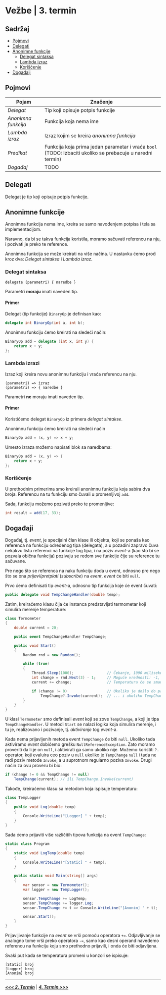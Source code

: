 # Vežbe | 3. termin

## Sadržaj

- [Pojmovi](#pojmovi)
- [Delegati](#delegati)
- [Anonimne funkcije](#anonimne-funkcije)
    - [Delegat sintaksa](#delegat-sintaksa)
    - [Lambda izraz](#lambda-izrazi)
    - [Korišćenje](#korišćenje)
- [Događaji](#korišćenje)


## Pojmovi

|Pojam|Značenje|
|-|-|
|_Delegat_|Tip koji opisuje potpis funkcije|
|_Anonimna funkcija_|Funkcija koja nema ime|
|_Lambda izraz_|Izraz kojim se kreira _anonimna funkcija_|
|_Predikat_|Funkcija koja prima jedan parametar i vraća `bool` (TODO: Izbaciti ukoliko se prebacuje u naredni termin)|
|_Događaj_|TODO|

## Delegati

Delegat je tip koji opisuje potpis funkcije.

## Anonimne funkcije

Anonimna funkcija nema ime, kreira se samo navođenjem potpisa i tela sa implementacijom.

Naravno, da bi se takva funkcija koristila, moramo sačuvati referencu na nju, i pozivati je preko te reference.

Anonimna funkcija se može kreirati na više načina. U nastavku ćemo proći kroz dva: _Delegat sintaksa_ i _Lambda izraz_.

### Delegat sintaksa

```
delegate (parametri) { naredbe }
```
Parametri **moraju** imati naveden tip.

#### Primer

Delegat (tip funkcije) `BinaryOp` je definisan kao:
```cs
delegate int BinaryOp(int a, int b);
```

Anonimnu funkciju ćemo kreirati na sledeći način:
```cs
BinaryOp add = delegate (int x, int y) {
    return x + y;
};
```

### Lambda izrazi

Izraz koji kreira novu anonimnu funkciju i vraća referencu na nju.

```
(parametri) => izraz
(parametri) => { naredbe }
```
Parametri **ne** moraju imati naveden tip.

#### Primer

Koristićemo delegat `BinaryOp` iz primera _delegat sintakse_.

Anonimnu funkciju ćemo kreirati na sledeći način
```cs
BinaryOp add = (x, y) => x + y;
```

Umesto izraza možemo napisati blok sa naredbama:
```cs
BinaryOp add = (x, y) => {
    return x + y;
};
```

### Korišćenje

U prethodnim primerima smo kreirali anonimnu funkciju koja sabira dva broja. Referencu na tu funkciju smo čuvali u promenljivoj `add`. 

Sada, funkciju možemo pozivati preko te promenljive:
```cs
int result = add(17, 33);
```

## Događaji

Događaj, tj. _event_, je specijalni član klase ili objekta, koji se ponaša kao referenca na funkciju određenog tipa (delegata), a u pozadini zapravo čuva nekakvu listu referenci na funkcije tog tipa, i na poziv _event_-a (kao što bi se pozvala obična funkcija) pozivaju se redom sve funkcije čije su reference tu sačuvane.

Pre nego što se referenca na naku funkciju doda u event, odnosno pre nego što se ona _prijavi_/_pretplati_ (_subscribe_) na _event_, _event_ će biti `null`.

Prvo ćemo definisati tip _event_-a, odnosno tip funkcija koje će event čuvati:

```cs
public delegate void TempChangeHandler(double temp);
```

Zatim, kreiraćemo klasu čija će instanca predstavljati termometar koji simulira merenje temperature:

```cs
class Termometer
{
    double current = 20;

    public event TempChangeHandler TempChange;

    public void Start()
    {
        Random rnd = new Random();

        while (true)
        {
            Thread.Sleep(1000);               // Čekanje, 1000 milisekundi
            int change = rnd.Next(3) - 1;     // Moguće vrednosti: -1, 0, 1
            current += change;                // Temperatura će se smanjiti, povećati ili ostati ista

            if (change != 0)                  // Ukoliko je došlo do promene ...
                TempChange?.Invoke(current);  // ... i ukoliko TempChange nije null, pozivaju se sve prijavljene funkcije
        }
    }
}
```

U klasi `Termometer` smo definisali _event_ koji se zove `TempChange`, a koji je tipa `TempChangeHandler`. U metodi `Start` se nalazi logika koja simulira merenje, i tu je, realizovano i pozivanje, tj. _aktiviranje_ tog _event_-a.

Kada nema prijavljenih metoda event `TempChange` će biti `null`. Ukoliko tada aktiviramo _event_ dobićemo grešku `NullReferenceException`. Zato moramo proveriti da li je on `null`, i aktivirati ga samo ukoliko nije. Možemo koristiti `?.` operator, koji evaluira ceo poziv u `null` ukoliko je `TempChange` `null` i tada ne radi poziv metode `Invoke`, a u suprotnom regularno poziva `Invoke`. Drugi način za ovu proveru bi bio:

```cs
if (change != 0 && TempChange != null)
    TempChange(current); // ili TempChange.Invoke(current)
```

Takođe, kreiraćemo klasu sa metodom koja ispisuje temperaturu:

```cs
class TempLogger
{
    public void Log(double temp)
    {
        Console.WriteLine("[Logger] " + temp);
    }
}
```

Sada ćemo prijaviti više različitih tipova funkcija na event `TempChange`:

```cs
static class Program
{
    static void LogTemp(double temp)
    {
        Console.WriteLine("[Static] " + temp);
    }

    public static void Main(string[] args)
    {
        var sensor = new Termometer();
        var logger = new TempLogger();

        sensor.TempChange += LogTemp;                                  // Statička metoda (nema "this")
        sensor.TempChange += logger.Log;                               // Metoda uvezana sa objektom (ima "this")
        sensor.TempChange += t => Console.WriteLine("[Anonim] " + t);  // Anonimna funkcija

        sensor.Start();
    }
}
```

Prijavljivanje funkcije na _event_ se vrši pomoću operatora `+=`. Odjavljivanje se analogno tome vrši preko operatora `-=`, samo kao desni operand navedemo referencu na funkciju koju smo prethodno prijavili, i onda će biti odjavljena.

Svaki put kada se temperatura promeni u konzoli se ispisuje:

```
[Static] broj
[Logger] broj
[Anonim] broj
```

---

[**_<<< 2. Termin_**](02.md) | [**_4. Termin >>>_**](04.md)
